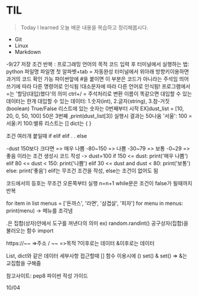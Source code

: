 # TIL

> Today I learned
> 오늘 배운 내용을 복습하고 정리해봅시다.

- Git
- Linux
- Markdown

-9/27
저장 조건 반복 : 프로그래밍 언어의 목적 
코드 입력 후 터미널에서 실행하는 법: python 파일명
파일명 첫 알파벳+tab = 자동완성
터미널에서 위아래 방향키이용하면 과거의 코드 확인 가능 
파이썬앞에 #을 붙이면 이 부분은 코드가 아니라는 주석임
띄어쓰기에 따라 다른 명령어로 인식됨
!대소문자에 따라 다른 언어로 인식됨!
프로그램에서 =는 '할당(대입)했다'의 의미
ctrl+/ = 주석처리로 변환
이름이 똑같으면 대입할 수 있는 데이터는 한개
대입할 수 있는 데이터: 1.숫자(int), 2.글자(string), 3.참-거짓(boolean) True/False
리스트에 있는 숫자는 0번째부터 시작
EX]dust_list = [10, 20, 0, 50, 100]
50은 3번째 ,print(dust_list[3]) 실행시 결과는 50나옴 
'서울': 100 = 서울:키 100:밸류
리스트는 []
dict는 {
}

조건 여러개 붙일때
if
elif
elif
.
.
else

-dust 150보다 크다면 => 매우 나쁨
-80~150 => 나쁨
-30~79 => 보통
-0~29 => 좋음 
이라는 조건 생성시 코드 작성
->
dust=100
if 150 <= dust:
    print('매우 나쁨')
elif 80 <= dust < 150:
    print('나쁨')
elif 30 <= dust and dust < 80:
    print('보통')
else:
    print('좋음')
elif는 무조건 조건을 작성, else는 조건이 없어도 됨

코드에서의 등호는 무조건 오른쪽부터 실행 
n=n+1 
while문은 조건이 false가 될때까지 반복 

for item in list
menus = ['돈까스', '라면', '삼겹살', '피자']
for menu in menus:
    print(menu)     -> 메뉴를 조각냄 

.은 집합(상자)안에서 도구를 꺼낸다의 의미 ex) random.randint()
공구상자(집합)을 불러오는 함수 import

https://~~ =>주소 / ~~ =>목적
?이후로는 데이터 
&이후로는 데이터 

List, dict와 같은  데이터 세부사항 접근할때 []
함수 이용시에 ()
set() & set() => &는 교집합을 구해줌


참고사이트: pep8 파이썬 작성 가이드

10/04


